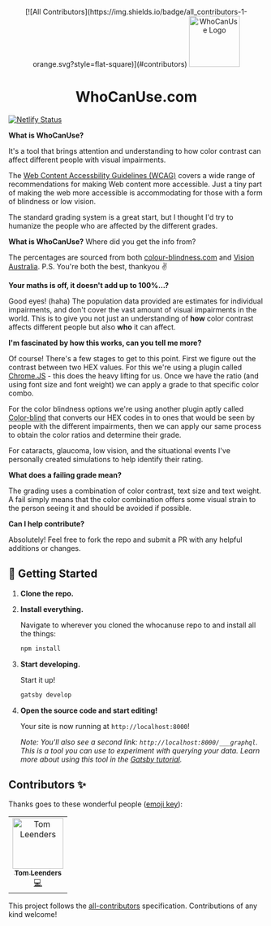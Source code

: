 <p align="center">
[![All Contributors](https://img.shields.io/badge/all_contributors-1-orange.svg?style=flat-square)](#contributors)
    <img alt="WhoCanUse Logo" src="https://whocanuse.com/3cb0c517afe6a9a74b3853fccd8e881a.png" width="100" />
</p>
<h1 align="center">
  WhoCanUse.com
</h1>

[![Netlify Status](https://api.netlify.com/api/v1/badges/6a01d121-f24e-4c62-8fa6-b6fd95bf0cc4/deploy-status)](https://app.netlify.com/sites/whocanuse/deploys)

**What is WhoCanUse?**
<p>It's a tool that brings attention and understanding to how color contrast can affect different people with visual impairments.</p>

<p>The <a href="https://www.w3.org/TR/WCAG21/" target="_blank" rel="noopener noreferrer">Web Content Accessbility Guidelines (WCAG)</a> covers a wide range of recommendations for making Web content more accessible. Just a tiny part of making the web more accessible is accommodating for those with a form of blindness or low vision.</p>
<p>The standard grading system is a great start, but I thought I'd try to humanize the people who are affected by the different grades.</p>

**What is WhoCanUse?**
<MediumText>Where did you get the info from?</MediumText>
<p>The percentages are sourced from both <a href="www.colour-blindness.com" target="_blank" rel="noopener noreferrer">colour-blindness.com</a> and <a href="https://www.visionaustralia.org/" target="_blank" rel="noopener noreferrer">Vision Australia</a>. P.S. You're both the best, thankyou ✌️</Text>

**Your maths is off, it doesn't add up to 100%...?**
<p>Good eyes! (haha) The population data provided are estimates for individual impairments, and don't cover the vast amount of visual impairments in the world. This is to give you not just an understanding of <strong>how</strong> color contrast affects different people but also <strong>who</strong> it can affect.</Text>

**I'm fascinated by how this works, can you tell me more?**
<p>Of course! There's a few stages to get to this point. First we figure out the contrast between two HEX values. For this we're using a plugin called <a href="https://vis4.net/chromajs/" target="_blank" rel="noopener noreferrer">Chrome.JS</a> - this does the heavy lifting for us. Once we have the ratio (and using font size and font weight) we can apply a grade to that specific color combo.</p>
<p>For the color blindness options we're using another plugin aptly called <a href="https://github.com/skratchdot/color-blind" target="_blank" rel="noopener noreferrer">Color-blind</a> that converts our HEX codes in to ones that would be seen by people with the different impairments, then we can apply our same process to obtain the color ratios and determine their grade.</p>
<p>For cataracts, glaucoma, low vision, and the situational events I've personally created simulations to help identify their rating.</p>

**What does a failing grade mean?**
<p>The grading uses a combination of color contrast, text size and text weight. A fail simply means that the color combination offers some visual strain to the person seeing it and should be avoided if possible.</p>

**Can I help contribute?**
<p>Absolutely! Feel free to fork the repo and submit a PR with any helpful additions or changes.</p>

## 🚀 Getting Started

1.  **Clone the repo.**

2.  **Install everything.**

    Navigate to wherever you cloned the whocanuse repo to and install all the things:

    ```sh
    npm install
    ```

2.  **Start developing.**

    Start it up!

    ```sh
    gatsby develop
    ```

3.  **Open the source code and start editing!**

    Your site is now running at `http://localhost:8000`!
    
    *Note: You'll also see a second link: `http://localhost:8000/___graphql`. This is a tool you can use to experiment with querying your data. Learn more about using this tool in the [Gatsby tutorial](https://www.gatsbyjs.org/tutorial/part-five/#introducing-graphiql).*
    
    


## Contributors ✨

Thanks goes to these wonderful people ([emoji key](https://allcontributors.org/docs/en/emoji-key)):

<!-- ALL-CONTRIBUTORS-LIST:START - Do not remove or modify this section -->
<!-- prettier-ignore -->
<table>
  <tr>
    <td align="center"><a href="https://github.com/Tombre"><img src="https://avatars1.githubusercontent.com/u/3880871?v=4" width="100px;" alt="Tom Leenders"/><br /><sub><b>Tom Leenders</b></sub></a><br /><a href="https://github.com/CoreyGinnivan/whocanuse/commits?author=Tombre" title="Code">💻</a></td>
  </tr>
</table>

<!-- ALL-CONTRIBUTORS-LIST:END -->

This project follows the [all-contributors](https://github.com/all-contributors/all-contributors) specification. Contributions of any kind welcome!